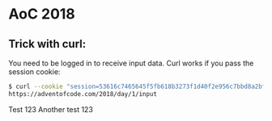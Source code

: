 # AoC 2018

## Trick with curl:
You need to be logged in to receive input data. 
Curl works if you pass the session cookie: 
```bash
$ curl --cookie "session=53616c7465645f5fb618b3273f1d40f2e956c7bbd8a2bfbd4399e3d9746d25ac715c11e518d84ab27b0932ce8e1bb83a" \
https://adventofcode.com/2018/day/1/input
```
Test 123
Another test 123
